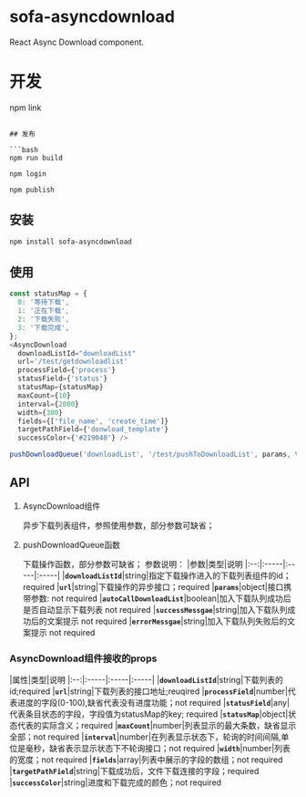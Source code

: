 # sofa-asyncdownload
React Async Download component.

# 开发

npm link
```

## 发布

```bash
npm run build

npm login

npm publish
```

## 安装

```bash
npm install sofa-asyncdownload
```

## 使用

```js
const statusMap = {
  0: '等待下载',
  1: '正在下载',
  2: '下载失败',
  3: '下载完成',
};
<AsyncDownload
  downloadListId="downloadList"
  url='/test/getdownloadlist'
  processField={'process'}
  statusField={'status'}
  statusMap={statusMap}
  maxCount={10}
  interval={2000}
  width={300}
  fields={['file_name', 'create_time']}
  targetPathField={'donwload_template'}
  successColor={'#219040'} />

```
```js
pushDownloadQueue('downloadList', '/test/pushToDownloadList', params, true);

```

## API

1. AsyncDownload组件

    异步下载列表组件，参照使用参数，部分参数可缺省；
    
2. pushDownloadQueue函数

    下载操作函数，部分参数可缺省；
    参数说明：
    |参数|类型|说明
    |:--:|:-----|:-----|:-----|
    |**`downloadListId`**|string|指定下载操作进入的下载列表组件的id；required
    |**`url`**|string|下载操作的异步接口；required
    |**`params`**|object|接口携带参数: not required
    |**`autoCallDownloadList`**|boolean|加入下载队列成功后是否自动显示下载列表 not required
    |**`successMessgae`**|string|加入下载队列成功后的文案提示 not required
    |**`errorMessgae`**|string|加入下载队列失败后的文案提示 not required

    
### AsyncDownload组件接收的props

|属性|类型|说明
|:--:|:-----|:-----|:-----|
|**`downloadListId`**|string|下载列表的id;required
|**`url`**|string|下载列表的接口地址;reuqired
|**`processField`**|number|代表进度的字段(0-100),缺省代表没有进度功能；not required
|**`statusField`**|any|代表条目状态的字段，字段值为statusMap的key; required
|**`statusMap`**|object|状态代表的实际含义；required
|**`maxCount`**|number|列表显示的最大条数，缺省显示全部；not required
|**`interval`**|number|在列表显示状态下，轮询的时间间隔,单位是毫秒，缺省表示显示状态下不轮询接口；not required
|**`width`**|number|列表的宽度；not required
|**`fields`**|array|列表中展示的字段的数组；not required
|**`targetPathField`**|string|下载成功后，文件下载连接的字段；required
|**`successColor`**|string|进度和下载完成的颜色；not required
